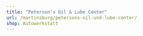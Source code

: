 ```yaml
---
title: "Peterson's Oil & Lube Center"
url: /martinsburg/petersons-oil-und-lube-center/
shop: Autowerkstatt
---
```

